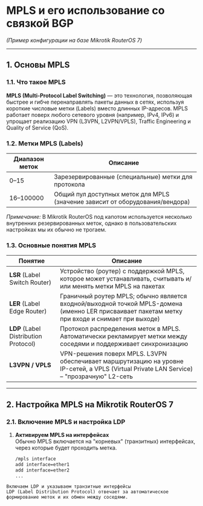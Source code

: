 # MPLS и его использование со связкой BGP  
*(Пример конфигурации на базе Mikrotik RouterOS 7)*

---

## 1. Основы MPLS

### 1.1. Что такое MPLS
**MPLS (Multi-Protocol Label Switching)** — это технология, позволяющая быстрее и гибче перенаправлять пакеты данных в сетях, используя короткие числовые метки (Labels) вместо длинных IP-адресов. MPLS работает поверх любого сетевого уровня (например, IPv4, IPv6) и упрощает реализацию VPN (L3VPN, L2VPN/VPLS), Traffic Engineering и Quality of Service (QoS).

### 1.2. Метки MPLS (Labels)
| Диапазон меток | Описание             |
|---------------|----------------------|
| 0–15          | Зарезервированные (специальные) метки для протокола |
| 16–100000      | Общий пул доступных меток для MPLS (значение зависит от оборудования/вендора) |

*Примечание:* В Mikrotik RouterOS под капотом используется несколько внутренних резервированных меток, однако в пользовательских настройках мы их обычно не трогаем.

### 1.3. Основные понятия MPLS
| Понятие            | Описание |
|--------------------|----------|
| **LSR** (Label Switch Router)       | Устройство (роутер) с поддержкой MPLS, которое может устанавливать, считывать и/или менять метки MPLS на пакетах |
| **LER** (Label Edge Router)         | Граничный роутер MPLS; обычно является входной/выходной точкой MPLS-домена (именно LER присваивает пакетам метку при входе и снимает при выходе) |
| **LDP** (Label Distribution Protocol) | Протокол распределения меток в MPLS. Автоматически рекламирует метки между соседями и поддерживает синхронизацию |
| **L3VPN / VPLS**                    | VPN-решения поверх MPLS. L3VPN обеспечивает маршрутизацию на уровне IP-сетей, а VPLS (Virtual Private LAN Service) – "прозрачную" L2-сеть |

---

## 2. Настройка MPLS на Mikrotik RouterOS 7

### 2.1. Включение MPLS и настройка LDP
1. **Активируем MPLS на интерфейсах**  
   Обычно MPLS включается на "корневых" (транзитных) интерфейсах, через которые будет проходить метка.
   ```bash
   /mpls interface
   add interface=ether1
   add interface=ether2
   ...


```
Включаем LDP и указываем транзитные интерфейсы
LDP (Label Distribution Protocol) отвечает за автоматическое формирование меток и их обмен между соседями.
```
